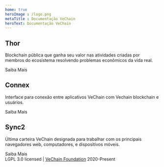 ```yaml
---
home: true
heroImage : /logo.png
metaTitle : Documentação VeChain
heroText: Documentação VeChain
---
```

<div class="features">
  <div class="feature">
    <h2>Thor</h2>
    <p>Blockchain pública que ganha seu valor nas atividades criadas por membros do ecosistema resolvendo problemas econômicos da vida real.</p>
    <a :href="$withBase('thor/learn')">Saiba Mais</a>
  </div>
  <div class="feature">
    <h2>Connex</h2>
    <p>Interface para conexão entre aplicativos VeChain com Vechain blockchain e usuários.</p>
     <a :href="$withBase('/connex')">Saiba Mais</a>
  </div>
  <div class="feature">
    <h2>Sync2</h2>
    <p>Última carteira VeChain designada para trabalhar com os principais navegadores web, computadores, e dispositivos móveis.</p>
    <a :href="$withBase('/sync2/get-started')">Saiba Mais</a>
  </div>
</div>
<div class="footer">LGPL 3.0 licensed | <a href="https://vechain.org">VeChain Foundation</a> 2020-Present</div>